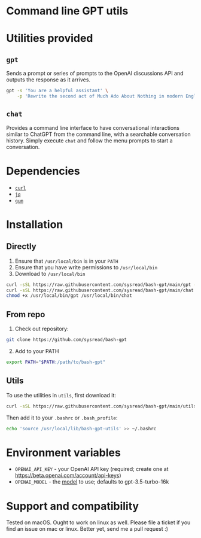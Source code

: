 # Command line GPT utils

# Utilities provided

## `gpt`

Sends a prompt or series of prompts to the OpenAI discussions API and outputs
the response as it arrives.

```bash
gpt -s 'You are a helpful assistant' \
    -p 'Rewrite the second act of Much Ado About Nothing in modern English'
```

## `chat`

Provides a command line interface to have conversational interactions similar
to ChatGPT from the command line, with a searchable conversation history.
Simply execute `chat` and follow the menu prompts to start a conversation.

# Dependencies

- [`curl`](https://curl.se/)
- [`jq`](https://github.com/jqlang/jq)
- [`gum`](https://github.com/charmbracelet/gum)

# Installation

## Directly

1. Ensure that `/usr/local/bin` is in your `PATH`
2. Ensure that you have write permissions to `/usr/local/bin`
3. Download to `/usr/local/bin`
```bash
curl -sSL https://raw.githubusercontent.com/sysread/bash-gpt/main/gpt -o /usr/local/bin/gpt && \
curl -sSL https://raw.githubusercontent.com/sysread/bash-gpt/main/chat -o /usr/local/bin/chat && \
chmod +x /usr/local/bin/gpt /usr/local/bin/chat
```

## From repo

1. Check out repository:
```bash
git clone https://github.com/sysread/bash-gpt
```
2. Add to your PATH
```bash
export PATH="$PATH:/path/to/bash-gpt"
```

## Utils

To use the utilities in `utils`, first download it:

```bash
curl -sSL https://raw.githubusercontent.com/sysread/bash-gpt/main/utils -o /usr/local/lib/bash-gpt-utils
```

Then add it to your `.bashrc` or `.bash_profile`:
```bash
echo 'source /usr/local/lib/bash-gpt-utils' >> ~/.bashrc
```

# Environment variables

- `OPENAI_API_KEY` - your OpenAI API key (required; create one at https://beta.openai.com/account/api-keys)
- `OPENAI_MODEL` - the [model](https://platform.openai.com/docs/models) to use; defaults to gpt-3.5-turbo-16k

# Support and compatibility

Tested on macOS. Ought to work on linux as well. Please file a ticket if you
find an issue on mac or linux. Better yet, send me a pull request :)
